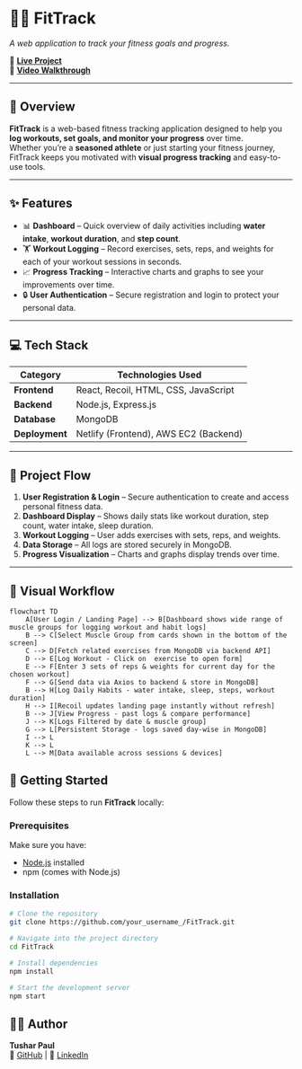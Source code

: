 # 🏋️‍♂️ FitTrack  
*A web application to track your fitness goals and progress.*

🔗 **[Live Project](https://fittrack.itushar.site/)**  
🎥 **[Video Walkthrough](https://drive.google.com/file/d/11InJl2pY9CTRBHZsNuhqufWFR84Ie8Dl/view?usp=drive_link)**  

---

## 🌟 Overview  
**FitTrack** is a web-based fitness tracking application designed to help you **log workouts, set goals, and monitor your progress** over time.  
Whether you’re a **seasoned athlete** or just starting your fitness journey, FitTrack keeps you motivated with **visual progress tracking** and easy-to-use tools.  

---

## ✨ Features  

- 📊 **Dashboard** – Quick overview of daily activities including **water intake**, **workout duration**, and **step count**.  
- 🏋️ **Workout Logging** – Record exercises, sets, reps, and weights for each of your workout sessions in seconds.  
- 📈 **Progress Tracking** – Interactive charts and graphs to see your improvements over time.  
- 🔒 **User Authentication** – Secure registration and login to protect your personal data.  

---

## 💻 Tech Stack  

| Category       | Technologies Used |
|----------------|-------------------|
| **Frontend**   | React, Recoil, HTML, CSS, JavaScript |
| **Backend**    | Node.js, Express.js |
| **Database**   | MongoDB |
| **Deployment** | Netlify (Frontend), AWS EC2 (Backend) |

---

## 🔄 Project Flow  

1. **User Registration & Login** – Secure authentication to create and access personal fitness data.  
2. **Dashboard Display** – Shows daily stats like workout duration, step count, water intake, sleep duration.  
3. **Workout Logging** – User adds exercises with sets, reps, and weights.  
4. **Data Storage** – All logs are stored securely in MongoDB.  
5. **Progress Visualization** – Charts and graphs display trends over time.  

---

## 📌 Visual Workflow  

```mermaid
flowchart TD
    A[User Login / Landing Page] --> B[Dashboard shows wide range of muscle groups for logging workout and habit logs]
    B --> C[Select Muscle Group from cards shown in the bottom of the screen]
    C --> D[Fetch related exercises from MongoDB via backend API]
    D --> E[Log Workout - Click on  exercise to open form]
    E --> F[Enter 3 sets of reps & weights for current day for the chosen workout]
    F --> G[Send data via Axios to backend & store in MongoDB]
    B --> H[Log Daily Habits - water intake, sleep, steps, workout duration]
    H --> I[Recoil updates landing page instantly without refresh]
    B --> J[View Progress - past logs & compare performance]
    J --> K[Logs Filtered by date & muscle group]
    G --> L[Persistent Storage - logs saved day-wise in MongoDB]
    I --> L
    K --> L
    L --> M[Data available across sessions & devices]

```


## 🚀 Getting Started  

Follow these steps to run **FitTrack** locally:  

### **Prerequisites**  
Make sure you have:  
- [Node.js](https://nodejs.org/) installed  
- npm (comes with Node.js)  

### **Installation**  

```bash
# Clone the repository
git clone https://github.com/your_username_/FitTrack.git

# Navigate into the project directory
cd FitTrack

# Install dependencies
npm install

# Start the development server
npm start
 ```



## 👨‍💻 Author  

**Tushar Paul**  
🔗 [GitHub](https://github.com/itushar) | 💼 [LinkedIn](https://linkedin.com/in/tusharpaul)  

